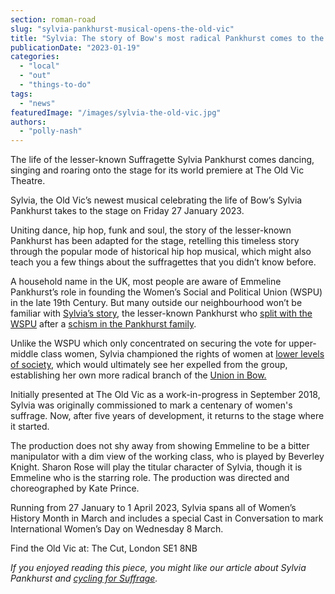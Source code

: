 ```yaml
---
section: roman-road
slug: "sylvia-pankhurst-musical-opens-the-old-vic"
title: "Sylvia: The story of Bow's most radical Pankhurst comes to the Old Vic Theatre"
publicationDate: "2023-01-19"
categories: 
  - "local"
  - "out"
  - "things-to-do"
tags: 
  - "news"
featuredImage: "/images/sylvia-the-old-vic.jpg"
authors: 
  - "polly-nash"
---
```


The life of the lesser-known Suffragette Sylvia Pankhurst comes dancing, singing and roaring onto the stage for its world premiere at The Old Vic Theatre. 

Sylvia, the Old Vic’s newest musical celebrating the life of Bow’s Sylvia Pankhurst takes to the stage on Friday 27 January 2023. 

Uniting dance, hip hop, funk and soul, the story of the lesser-known Pankhurst has been adapted for the stage, retelling this timeless story through the popular mode of historical hip hop musical, which might also teach you a few things about the suffragettes that you didn’t know before. 

A household name in the UK, most people are aware of Emmeline Pankhurst’s role in founding the Women’s Social and Political Union (WSPU) in the late 19th Century. But many outside our neighbourhood won’t be familiar with [Sylvia’s story](https://romanroadlondon.com/sylvia-pankhurst-natural-born-rebel-rachel-holmes-book-review/), the lesser-known Pankhurst who [split with the WSPU](https://romanroadlondon.com/sylvia-pankhursts-east-london-toy-factory/) after a [schism in the Pankhurst family](https://romanroadlondon.com/bows-suffragette-secrets-sylvia-pankhurst-east-end-suffrage/). 

Unlike the WSPU which only concentrated on securing the vote for upper-middle class women, Sylvia championed the rights of women at [lower levels of society](https://romanroadlondon.com/sylvia-pankhurst-womens-workers-dreadnought-newspaper-bow/), which would ultimately see her expelled from the group, establishing her own more radical branch of the [Union in Bow.](https://romanroadlondon.com/bows-suffragette-secrets-sylvia-pankhurst-east-end-suffrage/) 

Initially presented at The Old Vic as a work-in-progress in September 2018, Sylvia was originally commissioned to mark a centenary of women's suffrage. Now, after five years of development, it returns to the stage where it started.

The production does not shy away from showing Emmeline to be a bitter manipulator with a dim view of the working class, who is played by Beverley Knight. Sharon Rose will play the titular character of Sylvia, though it is Emmeline who is the starring role. The production was directed and choreographed by Kate Prince. 

Running from 27 January to 1 April 2023, Sylvia spans all of Women’s History Month in March and includes a special Cast in Conversation to mark International Women’s Day on Wednesday 8 March. 

Find the Old Vic at: The Cut, London SE1 8NB

_If you enjoyed reading this piece, you might like our article about Sylvia Pankhurst and [cycling for Suffrage](https://romanroadlondon.com/sylvia-pankhurst-cycling-suffrage/)._


